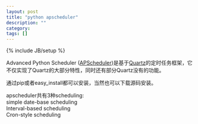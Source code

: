 ```yaml
---
layout: post
title: "python apscheduler"
description: ""
category: 
tags: []
---
```

{% include JB/setup %}

Advanced Python Scheduler ([APScheduler](http://pythonhosted.org//APScheduler/))是基于[Quartz](http://www.quartz-scheduler.org/)的定时任务框架，它不仅实现了Quartz的大部分特性，同时还有部分Quartz没有的功能。

通过pip或者easy_install都可以安装，当然也可以下载源码安装。

apscheduler共有3种scheduling: <br/>
simple date-base scheduling <br/>
Interval-based scheduling <br/>
Cron-style scheduling <br/>

